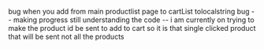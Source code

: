 bug when you add from main productlist page to cartList tolocalstring bug 
-- making progress still understanding the code 
-- i am currently on trying to make the product id be sent to add to cart so it is that single clicked product that will be sent not all the products